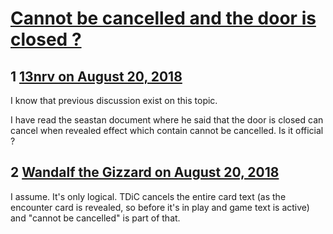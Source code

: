 # [Cannot be cancelled and the door is closed ?](https://community.fantasyflightgames.com/topic/281308-cannot-be-cancelled-and-the-door-is-closed/)

## 1 [13nrv on August 20, 2018](https://community.fantasyflightgames.com/topic/281308-cannot-be-cancelled-and-the-door-is-closed/?do=findComment&comment=3446431)

I know that previous discussion exist on this topic.

I have read the seastan document where he said that the door is closed can cancel when revealed effect which contain cannot be cancelled. Is it official ?

## 2 [Wandalf the Gizzard on August 20, 2018](https://community.fantasyflightgames.com/topic/281308-cannot-be-cancelled-and-the-door-is-closed/?do=findComment&comment=3446509)

I assume. It's only logical. TDiC cancels the entire card text (as the encounter card is revealed, so before it's in play and game text is active) and "cannot be cancelled" is part of that.

